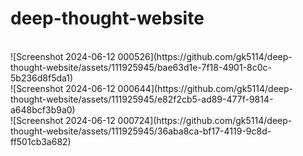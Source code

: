 # deep-thought-website
<br>
![Screenshot 2024-06-12 000526](https://github.com/gk5114/deep-thought-website/assets/111925945/bae63d1e-7f18-4901-8c0c-5b236d8f5da1)
<br>
![Screenshot 2024-06-12 000644](https://github.com/gk5114/deep-thought-website/assets/111925945/e82f2cb5-ad89-477f-9814-a648bcf3b9a0)
<br>
![Screenshot 2024-06-12 000724](https://github.com/gk5114/deep-thought-website/assets/111925945/36aba8ca-bf17-4119-9c8d-ff501cb3a682)
